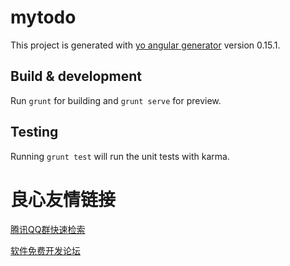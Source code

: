 # mytodo

This project is generated with [yo angular generator](http://u.720life.cn/g/54145d0471d91890860f7f8463c0304680d9f321ae6309bcfc9cfd5bf01ac71e645757bb8815e3d0f7558c82020ff128) 
version 0.15.1.

## Build & development

Run `grunt` for building and `grunt serve` for preview.

## Testing

Running `grunt test` will run the unit tests with karma.



 # 良心友情链接

[腾讯QQ群快速检索](http://u.720life.cn/s/8cf73f7c)

[软件免费开发论坛](http://u.720life.cn/s/bbb01dc0)